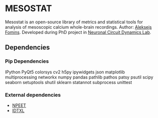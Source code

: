 # MESOSTAT

Mesostat is an open-source library of metrics and statistical tools for analysis of mesoscopic calcium whole-brain recordings. Author: [Aleksejs Fomins](https://ch.linkedin.com/in/aleksejs-fomins). Developed during PhD project in [Neuronal Circuit Dynamics Lab](https://www.hifo.uzh.ch/en/research/helmchen.html).

## Dependencies
### Pip Dependencies

IPython PyQt5 colorsys cv2 h5py ipywidgets json matplotlib multiprocessing networkx numpy pandas pathlib pathos patsy psutil scipy seaborn setuptools shutil sklearn statannot subprocess unittest

### External dependencies

* [NPEET](https://github.com/gregversteeg/NPEET)
* [IDTXL](https://github.com/pwollstadt/IDTxl)
